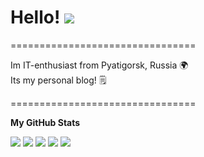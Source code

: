 # Hello! ![](https://user-images.githubusercontent.com/18350557/176309783-0785949b-9127-417c-8b55-ab5a4333674e.gif)
================================

Im IT-enthusiast from Pyatigorsk, Russia 🌍  
Its my personal blog! 🗒

================================

<b>My GitHub Stats</b>  

![](https://github-profile-summary-cards.vercel.app/api/cards/profile-details?username=onchunk&theme=solarized_dark)
![](https://github-profile-summary-cards.vercel.app/api/cards/most-commit-language?username=onchunk&theme=solarized_dark)
![](https://github-profile-summary-cards.vercel.app/api/cards/repos-per-language?username=onchunk&theme=solarized_dark)
![](https://github-profile-summary-cards.vercel.app/api/cards/stats?username=onchunk&theme=solarized_dark)
![](https://github-profile-summary-cards.vercel.app/api/cards/productive-time?username=onchunk&theme=solarized_dark)
